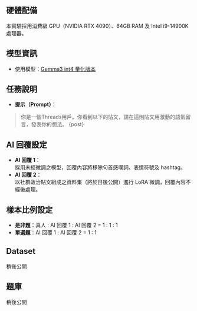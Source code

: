 ## 硬體配備  
本實驗採用消費級 GPU（NVIDIA RTX 4090）、64GB RAM 及 Intel i9-14900K 處理器。

## 模型資訊  
- 使用模型：[Gemma3 int4 量化版本](https://huggingface.co/unsloth/gemma-3-27b-it-bnb-4bit)

## 任務說明  
- **提示（Prompt）**：  
>  你是一個Threads用戶。你看到以下的貼文，請在這則貼文用激動的語氣留言，發表你的想法。  {post}

## AI 回覆設定  
- **AI 回覆 1**：  
  採用未經微調之模型，回覆內容將移除句首感嘆詞、表情符號及 hashtag。
- **AI 回覆 2**：  
  以社群政治貼文組成之資料集（將於日後公開）進行 LoRA 微調，回覆內容不經後處理。

## 樣本比例設定  
- **是非題**：真人 : AI 回覆 1 : AI 回覆 2 = 1 : 1 : 1  
- **單選題**：AI 回覆 1 : AI 回覆 2 = 1 : 1

## Dataset
稍後公開

## 題庫
稍後公開